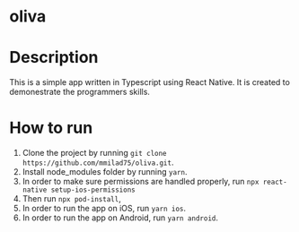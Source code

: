 # oliva

# Description
This is a simple app written in Typescript using React Native. It is created to demonestrate the programmers skills.

# How to run
1. Clone the project by running `git clone https://github.com/mmilad75/oliva.git`.
2. Install node_modules folder by running `yarn`.
3. In order to make sure permissions are handled properly, run `npx react-native setup-ios-permissions`
4. Then run `npx pod-install`,
5. In order to run the app on iOS, run `yarn ios`.
6. In order to run the app on Android, run `yarn android`.
